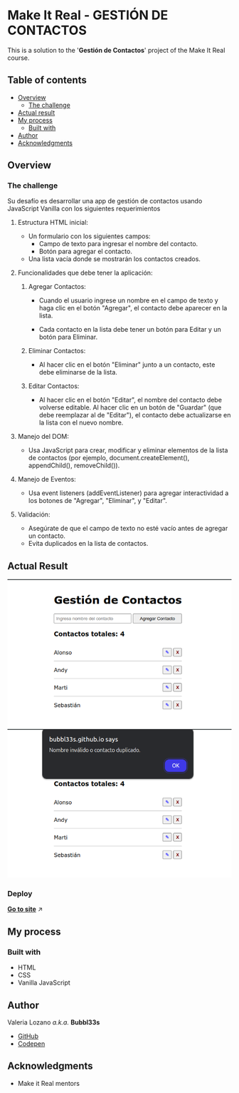 # Make It Real - GESTIÓN DE CONTACTOS

This is a solution to the '**Gestión de Contactos**' project of the Make It Real course.

## Table of contents

- [Overview](#overview)
  - [The challenge](#the-challenge)
- [Actual result](#actual-result)
- [My process](#my-process)
  - [Built with](#built-with)
- [Author](#author)
- [Acknowledgments](#acknowledgments)

## Overview

### The challenge

Su desafío es desarrollar una app de gestión de contactos usando JavaScript Vanilla con los siguientes requerimientos

1. Estructura HTML inicial:

   - Un formulario con los siguientes campos:
     - Campo de texto para ingresar el nombre del contacto.
     - Botón para agregar el contacto.
   - Una lista vacía donde se mostrarán los contactos creados.

1. Funcionalidades que debe tener la aplicación:

   1. Agregar Contactos:

      - Cuando el usuario ingrese un nombre en el campo de texto y haga clic en el botón "Agregar", el contacto debe aparecer en la lista.

      - Cada contacto en la lista debe tener un botón para Editar y un botón para Eliminar.

   1. Eliminar Contactos:

      - Al hacer clic en el botón "Eliminar" junto a un contacto, este debe eliminarse de la lista.

   1. Editar Contactos:
      - Al hacer clic en el botón "Editar", el nombre del contacto debe volverse editable. Al hacer clic en un botón de "Guardar" (que debe reemplazar al de "Editar"), el contacto debe actualizarse en la lista con el nuevo nombre.

1. Manejo del DOM:
   - Usa JavaScript para crear, modificar y eliminar elementos de la lista de contactos (por ejemplo, document.createElement(), appendChild(), removeChild()).
1. Manejo de Eventos:
   - Usa event listeners (addEventListener) para agregar interactividad a los botones de "Agregar", "Eliminar", y "Editar".
1. Validación:
   - Asegúrate de que el campo de texto no esté vacío antes de agregar un contacto.
   - Evita duplicados en la lista de contactos.

## Actual Result

<img src="./design/result.png" width="800px" />
<img src="./design/status.png" width="800px" />

### Deploy

**[Go to site](https://bubbl33s.github.io/agenda-contactos-js-vanilla/)** ↗️

## My process

### Built with

- HTML
- CSS
- Vanilla JavaScript

## Author

Valeria Lozano _a.k.a._ **Bubbl33s**

- [GitHub](https://www.your-site.com)
- [Codepen](https://codepen.io/Bubbl33s)

## Acknowledgments

- Make it Real mentors
